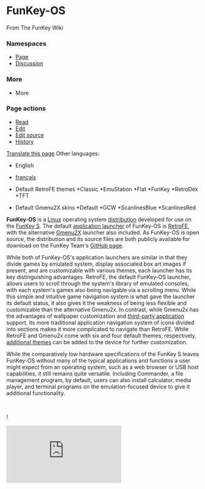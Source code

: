 # FunKey-OS

From The FunKey Wiki

### Namespaces

* [Page](/wiki/FunKey-OS "View the content page [c]")
* [Discussion](/w/index.php?title=Talk:FunKey-OS&action=edit&redlink=1 "Discussion about the content page (page does not exist) [t]")

### More

* More

### Page actions

* [Read](/wiki/FunKey-OS)
* [Edit](/w/index.php?title=FunKey-OS&veaction=edit "Edit this page [v]")
* [Edit source](/w/index.php?title=FunKey-OS&action=edit "Edit this page [e]")
* [History](/w/index.php?title=FunKey-OS&action=history "Past revisions of this page [h]")

[Translate this page](/w/index.php?title=Special:Translate&group=page-FunKey-OS&action=page&filter= "Special:Translate") Other languages:

* English
* [français](/wiki/FunKey-OS/fr "FunKey-OS (100% translated)")

* Default RetroFE themes
*Classic
*EmuStation
*Flat
*FunKey
*RetroDex
*TFT

* Default Gmenu2X skins
*Default
*GCW
*ScanlinesBlue
*ScanlinesRed

**FunKey-OS** is a [Linux](https://en.wikipedia.org/wiki/Linux "w:Linux") operating system [distribution](https://en.wikipedia.org/wiki/Linux_distribution "w:Linux distribution") developed for use on the [FunKey S](/wiki/FunKey_S "FunKey S"). The default [application launcher](https://en.wikipedia.org/wiki/Comparison_of_desktop_application_launchers "w:Comparison of desktop application launchers") of FunKey-OS is [RetroFE](http://retrofe.nl/), with the alternative [Gmenu2X](https://mtorromeo.github.io/gmenu2x/index.html) launcher also included. As FunKey-OS is open source, the distribution and its source files are both publicly available for download on the FunKey Team's [GitHub page](https://github.com/FunKey-Project/FunKey-OS/releases/).

While both of FunKey-OS's application launchers are similar in that they divide games by emulated system, display associated box art images if present, and are customizable with various themes, each launcher has its key distinguishing advantages. RetroFE, the default FunKey-OS launcher, allows users to scroll through the system's library of emulated consoles, with each system's games also being navigable via a scrolling menu. While this simple and intuitive game navigation system is what gave the launcher its default status, it also gives it the weakness of being less flexible and customizable than the alternative Gmenu2x. In contrast, while Gmenu2x has the advantages of wallpaper customization and [third-party application](/wiki/List_of_third-party_OPK_applications "List of third-party OPK applications") support, its more traditional application navigation system of icons divided into sections makes it more complicated to navigate than RetroFE. While RetroFE and Gmenu2x come with six and four default themes, respectively, [additional themes](/wiki/List_of_third-party_launcher_themes "List of third-party launcher themes") can be added to the device for further customization.

While the comparatively low hardware specifications of the FunKey S leaves FunKey-OS without many of the typical applications and functions a user might expect from an operating system, such as a web browser or USB host capabilities, it still remains quite versatile. Including Commander, a file management program, by default, users can also install calculator, media player, and terminal programs on the emulation-focused device to give it additional functionality.

<br>

!



![](https://matomo.miraheze.org/matomo.php?idsite=6355&rec=1&action_name=FunKey-OS)
